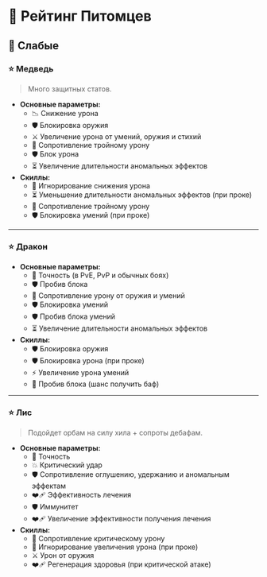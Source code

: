 # 🐾 **Рейтинг Питомцев**

## 🐢 **Слабые**

### ⭐ **Медведь**  
> Много защитных статов.
- **Основные параметры:**  
  - 📉 Снижение урона  
  - 🛡️ Блокировка оружия  
  - ⚔️ Увеличение урона от умений, оружия и стихий  
  - 🚫 Сопротивление тройному урону  
  - 🛡️ Блок урона  
  - ⏳ Увеличение длительности аномальных эффектов  
- **Скиллы:**  
  - 🚫 Игнорирование снижения урона  
  - ⏳ Уменьшение длительности аномальных эффектов (при проке)  
  - 🚫 Сопротивление тройному урону  
  - 🛡️ Блокировка умений (при проке)  

---

### ⭐ **Дракон**  
- **Основные параметры:**  
  - 🎯 Точность (в PvE, PvP и обычных боях)  
  - 🛡️ Пробив блока  
  - 🚫 Сопротивление урону от оружия и умений  
  - 🛡️ Блокировка умений  
  - 🛡️ Пробив блока умений  
  - ⏳ Увеличение длительности аномальных эффектов  
- **Скиллы:**  
  - 🛡️ Блокировка оружия  
  - 🛡️ Блокировка урона (при проке)  
  - ⚡ Увеличение урона умений  
  - 🎯 Пробив блока (шанс получить баф)  

---

### ⭐ **Лис**  
> Подойдет орбам на силу хила + сопроты дебафам.
- **Основные параметры:**  
  - 🎯 Точность  
  - 💥 Критический удар  
  - 🛡️ Сопротивление оглушению, удержанию и аномальным эффектам  
  - ❤️‍🩹 Эффективность лечения  
  - 🛡️ Иммунитет  
  - ❤️‍🩹 Увеличение эффективности получения лечения  
- **Скиллы:**  
  - 🚫 Сопротивление критическому урону  
  - 🚫 Игнорирование увеличения урона (при проке)  
  - ⚔️ Урон от оружия  
  - ❤️‍🩹 Регенерация здоровья (при критической атаке)  

